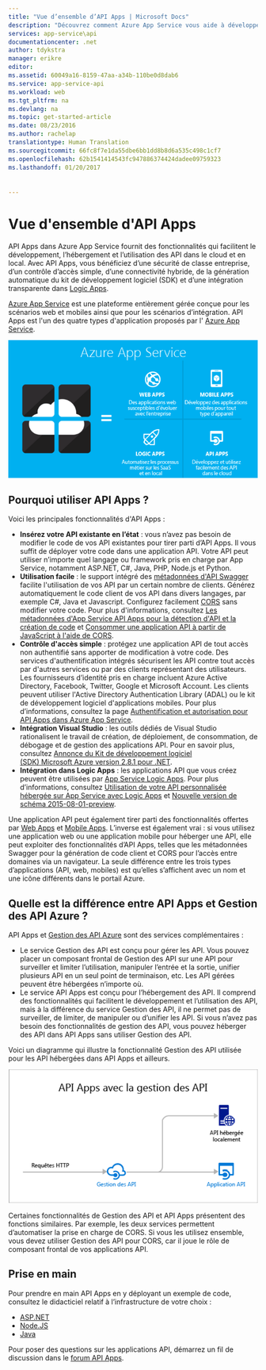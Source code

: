 ```yaml
---
title: "Vue d’ensemble d’API Apps | Microsoft Docs"
description: "Découvrez comment Azure App Service vous aide à développer, héberger et utiliser des API RESTful."
services: app-service\api
documentationcenter: .net
author: tdykstra
manager: erikre
editor: 
ms.assetid: 60049a16-8159-47aa-a34b-110be0d8dab6
ms.service: app-service-api
ms.workload: web
ms.tgt_pltfrm: na
ms.devlang: na
ms.topic: get-started-article
ms.date: 08/23/2016
ms.author: rachelap
translationtype: Human Translation
ms.sourcegitcommit: 66fc8f7e1da55dbe6bb1dd8b8d6a535c498c1cf7
ms.openlocfilehash: 62b1541414543fc947886374424dadee09759323
ms.lasthandoff: 01/20/2017


---
```

# <a name="api-apps-overview"></a>Vue d'ensemble d'API Apps
API Apps dans Azure App Service fournit des fonctionnalités qui facilitent le développement, l’hébergement et l’utilisation des API dans le cloud et en local. Avec API Apps, vous bénéficiez d’une sécurité de classe entreprise, d’un contrôle d’accès simple, d’une connectivité hybride, de la génération automatique du kit de développement logiciel (SDK) et d’une intégration transparente dans [Logic Apps](../logic-apps/logic-apps-what-are-logic-apps.md).

[Azure App Service](../app-service/app-service-value-prop-what-is.md) est une plateforme entièrement gérée conçue pour les scénarios web et mobiles ainsi que pour les scénarios d’intégration. API Apps est l'un des quatre types d'application proposés par l' [Azure App Service](../app-service/app-service-value-prop-what-is.md).

![Types d’applications dans Azure App Service](./media/app-service-api-apps-why-best-platform/appservicesuite.png)

## <a name="why-use-api-apps"></a>Pourquoi utiliser API Apps ?
Voici les principales fonctionnalités d'API Apps :

* **Insérez votre API existante en l’état** : vous n’avez pas besoin de modifier le code de vos API existantes pour tirer parti d’API Apps. Il vous suffit de déployer votre code dans une application API. Votre API peut utiliser n’importe quel langage ou framework pris en charge par App Service, notamment ASP.NET, C#, Java, PHP, Node.js et Python.
* **Utilisation facile** : le support intégré des [métadonnées d'API Swagger](http://swagger.io/) facilite l'utilisation de vos API par un certain nombre de clients.  Générez automatiquement le code client de vos API dans divers langages, par exemple C#, Java et Javascript. Configurez facilement [CORS](app-service-api-cors-consume-javascript.md) sans modifier votre code. Pour plus d'informations, consultez [Les métadonnées d'App Service API Apps pour la détection d'API et la création de code](app-service-api-metadata.md) et [Consommer une application API à partir de JavaScript à l'aide de CORS](app-service-api-cors-consume-javascript.md). 
* **Contrôle d'accès simple** : protégez une application API de tout accès non authentifié sans apporter de modification à votre code. Des services d'authentification intégrés sécurisent les API contre tout accès par d'autres services ou par des clients représentant des utilisateurs. Les fournisseurs d’identité pris en charge incluent Azure Active Directory, Facebook, Twitter, Google et Microsoft Account. Les clients peuvent utiliser l'Active Directory Authentication Library (ADAL) ou le kit de développement logiciel d'applications mobiles. Pour plus d’informations, consultez la page [Authentification et autorisation pour API Apps dans Azure App Service](app-service-api-authentication.md).
* **Intégration Visual Studio** : les outils dédiés de Visual Studio rationalisent le travail de création, de déploiement, de consommation, de débogage et de gestion des applications API. Pour en savoir plus, consultez [Annonce du Kit de développement logiciel (SDK) Microsoft Azure version 2.8.1 pour .NET](https://azure.microsoft.com/blog/announcing-azure-sdk-2-8-1-for-net/).
* **Intégration dans Logic Apps** : les applications API que vous créez peuvent être utilisées par [App Service Logic Apps](../logic-apps/logic-apps-what-are-logic-apps.md).  Pour plus d’informations, consultez [Utilisation de votre API personnalisée hébergée sur App Service avec Logic Apps](../logic-apps/logic-apps-custom-hosted-api.md) et [Nouvelle version de schéma 2015-08-01-preview](../logic-apps/logic-apps-schema-2015-08-01.md).

Une application API peut également tirer parti des fonctionnalités offertes par [Web Apps](../app-service-web/app-service-web-overview.md) et [Mobile Apps](../app-service-mobile/app-service-mobile-value-prop.md). L’inverse est également vrai : si vous utilisez une application web ou une application mobile pour héberger une API, elle peut exploiter des fonctionnalités d’API Apps, telles que les métadonnées Swagger pour la génération de code client et CORS pour l’accès entre domaines via un navigateur. La seule différence entre les trois types d’applications (API, web, mobiles) est qu’elles s’affichent avec un nom et une icône différents dans le portail Azure.

## <a name="whats-the-difference-between-api-apps-and-azure-api-management"></a>Quelle est la différence entre API Apps et Gestion des API Azure ?
API Apps et [Gestion des API Azure](../api-management/api-management-key-concepts.md) sont des services complémentaires :

* Le service Gestion des API est conçu pour gérer les API. Vous pouvez placer un composant frontal de Gestion des API sur une API pour surveiller et limiter l’utilisation, manipuler l’entrée et la sortie, unifier plusieurs API en un seul point de terminaison, etc. Les API gérées peuvent être hébergées n’importe où.
* Le service API Apps est conçu pour l’hébergement des API. Il comprend des fonctionnalités qui facilitent le développement et l’utilisation des API, mais à la différence du service Gestion des API, il ne permet pas de surveiller, de limiter, de manipuler ou d’unifier les API. Si vous n’avez pas besoin des fonctionnalités de gestion des API, vous pouvez héberger des API dans API Apps sans utiliser Gestion des API.

Voici un diagramme qui illustre la fonctionnalité Gestion des API utilisée pour les API hébergées dans API Apps et ailleurs.

![Gestion des API Azure et API Apps](./media/app-service-api-apps-why-best-platform/apia-apim.png)

Certaines fonctionnalités de Gestion des API et API Apps présentent des fonctions similaires.  Par exemple, les deux services permettent d’automatiser la prise en charge de CORS. Si vous les utilisez ensemble, vous devez utiliser Gestion des API pour CORS, car il joue le rôle de composant frontal de vos applications API. 

## <a name="getting-started"></a>Prise en main
Pour prendre en main API Apps en y déployant un exemple de code, consultez le didacticiel relatif à l’infrastructure de votre choix :

* [ASP.NET](app-service-api-dotnet-get-started.md) 
* [Node.JS](app-service-api-nodejs-api-app.md) 
* [Java](app-service-api-java-api-app.md) 

Pour poser des questions sur les applications API, démarrez un fil de discussion dans le [forum API Apps](https://social.msdn.microsoft.com/Forums/en-US/home?forum=AzureAPIApps). 


